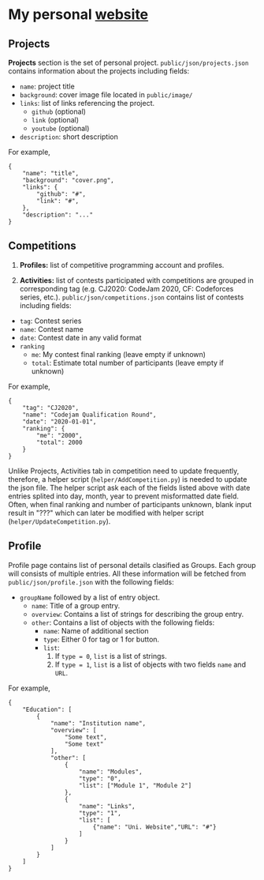 # My personal [website](https://quangvn2508.github.io/Portfolio/)

## Projects

**Projects** section is the set of personal project. ```public/json/projects.json``` contains information about the projects including fields:

* ```name```: project title
* ```background```: cover image file located in ```public/image/```
* ```links```: list of links referencing the project.
    * ```github``` (optional)
    * ```link``` (optional)
    * ```youtube``` (optional)
* ```description```: short description

For example,

```
{
    "name": "title",
    "background": "cover.png",
    "links": {
        "github": "#",
        "link": "#",
    },
    "description": "..."
}
```

## Competitions

1. **Profiles:** list of competitive programming account and profiles.

2. **Activities:** list of contests participated with competitions are grouped in corresponding tag (e.g. CJ2020: CodeJam 2020, CF: Codeforces series, etc.). ```public/json/competitions.json``` contains list of contests including fields:

* ```tag```: Contest series
* ```name```: Contest name
* ```date```: Contest date in any valid format
* ```ranking```
    * ```me```: My contest final ranking (leave empty if unknown)
    * ```total```: Estimate total number of participants (leave empty if unknown)

For example,

```
{
    "tag": "CJ2020",
    "name": "Codejam Qualification Round",
    "date": "2020-01-01",
    "ranking": {
        "me": "2000",
        "total": 2000
    }
}
```

Unlike Projects, Activities tab in competition need to update frequently, therefore, a helper script (```helper/AddCompetition.py```) is needed to update the json file. The helper script ask each of the fields listed above with date entries splited into day, month, year to prevent misformatted date field. Often, when final ranking and number of participants unknown, blank input result in "???" which can later be modified with helper script (```helper/UpdateCompetition.py```).

## Profile

Profile page contains list of personal details clasified as Groups. Each group will consists of multiple entries. All these information will be fetched from ```public/json/profile.json``` with the following fields:

* ```groupName``` followed by a list of entry object.
    * ```name```: Title of a group entry.
    * ```overview```: Contains a list of strings for describing the group entry.
    * ```other```: Contains a list of objects with the following fields:
        * ```name```: Name of additional section
        * ```type```: Either 0 for tag or 1 for button.
        * ```list```:
            1. If ```type = 0```, ```list``` is a list of strings.
            2. If ```type = 1```, ```list``` is a list of objects with two fields ```name``` and ```URL```.

For example,
```
{
    "Education": [
        {
            "name": "Institution name",
            "overview": [
                "Some text",
                "Some text"
            ],
            "other": [
                {
                    "name": "Modules",
                    "type": "0",
                    "list": ["Module 1", "Module 2"]
                },
                {
                    "name": "Links",
                    "type": "1",
                    "list": [
                        {"name": "Uni. Website","URL": "#"}
                    ]
                }
            ]
        }
    ]
}
```
